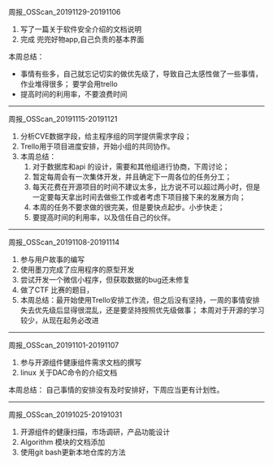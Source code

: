 周报_OSScan_20191129-20191106

1. 写了一篇关于软件安全介绍的文档说明
2. 完成 兜兜好物app,自己负责的基本界面

本周总结：

* 事情有些多，自己就忘记切实的做优先级了，导致自己太感性做了一些事情，作业堆得很多； 要学会用trello
* 提高时间的利用率，不要浪费时间

---

周报_OSScan_20191115-20191121

1. 分析CVE数据字段，给主程序组的同学提供需求字段；
2. Trello用于项目进度安排，开始小组的共同协作。
3. 本周总结： 
    1. 对于数据库和api 的设计，需要和其他组进行协商，下周讨论；
    2. 暂定每周会有一次集体开发，并且确定下一周各位的任务分工；
    3. 每天花费在开源项目的时间不建议太多，比方说不可以超过两小时，但是一定要每天拿出时间去做些工作或者考虑下项目接下来的发展方向；
    4. 本周的任务不要求做的很完美，但是要快点起步。小步快走；
    5. 要提高时间的利用率，以及信任自己的伙伴。

---

周报_OSScan_20191108-20191114

1. 参与用户故事的编写
2. 使用墨刀完成了应用程序的原型开发
3. 尝试开发一个微信小程序，但获取数据的bug还未修复
4. 做了CTF 比赛的题目，
5. 本周总结：最开始使用Trello安排工作流，但之后没有坚持，一周的事情安排失去优先级后显得很混乱，还是要坚持按照优先级做事； 本周对于开源的学习较少，从现在起务必改进

---

周报_OSScan_20191101-20191107

1. 参与开源组件健康组件需求文档的撰写
2. linux 关于DAC命令的介绍文档

本周总结：
自己事情的安排没有及时安排好，下周应当更有计划性。

---

周报_OSScan_20191025-20191031

1. 开源组件的健康扫描，市场调研，产品功能设计
2. Algorithm 模块的文档添加
3. 使用git bash更新本地仓库的方法